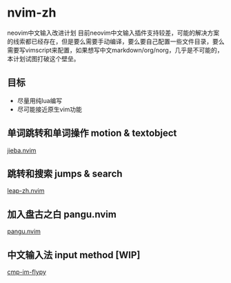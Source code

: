 # nvim-zh
neovim中文输入改进计划
目前neovim中文输入插件支持较差，可能的解决方案的线索都已经存在，但是要么需要手动编译，要么要自己配置一些文件目录，要么需要写vimscript来配置，如果想写中文markdown/org/norg，几乎是不可能的，本计划试图打破这个壁垒。

## 目标
- 尽量用纯lua编写
- 尽可能接近原生vim功能

## 单词跳转和单词操作 motion & textobject
[jieba.nvim](https://github.com/noearc/jieba.nvim)

## 跳转和搜索 jumps & search
[leap-zh.nvim](https://github.com/noearc/leap-zh.nvim)

## 加入盘古之白 pangu.nvim
[pangu.nvim](https://github.com/noearc/pangu.nvim)

## 中文输入法 input method [WIP]
[cmp-im-flypy](https://github.com/noearc/cmp-im-flypy)
